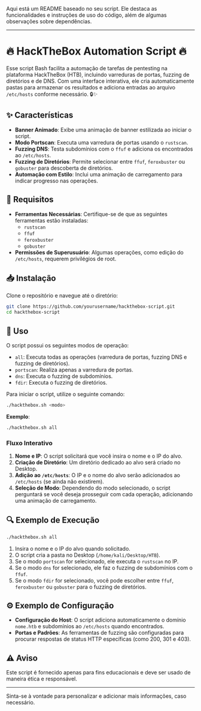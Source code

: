 Aqui está um README baseado no seu script. Ele destaca as funcionalidades e instruções de uso do código, além de algumas observações sobre dependências.

---

# 🔥 HackTheBox Automation Script 🔥

Esse script Bash facilita a automação de tarefas de pentesting na plataforma HackTheBox (HTB), incluindo varreduras de portas, fuzzing de diretórios e de DNS. Com uma interface interativa, ele cria automaticamente pastas para armazenar os resultados e adiciona entradas ao arquivo `/etc/hosts` conforme necessário. 🔒✨

## ✨ Características
- **Banner Animado**: Exibe uma animação de banner estilizada ao iniciar o script.
- **Modo Portscan**: Executa uma varredura de portas usando o `rustscan`.
- **Fuzzing DNS**: Testa subdomínios com o `ffuf` e adiciona os encontrados ao `/etc/hosts`.
- **Fuzzing de Diretórios**: Permite selecionar entre `ffuf`, `feroxbuster` ou `gobuster` para descoberta de diretórios.
- **Automação com Estilo**: Inclui uma animação de carregamento para indicar progresso nas operações.

## 🚀 Requisitos
- **Ferramentas Necessárias**: Certifique-se de que as seguintes ferramentas estão instaladas:
  - `rustscan`
  - `ffuf`
  - `feroxbuster`
  - `gobuster`
- **Permissões de Superusuário**: Algumas operações, como edição do `/etc/hosts`, requerem privilégios de root.

## 📥 Instalação
Clone o repositório e navegue até o diretório:
```bash
git clone https://github.com/yourusername/hackthebox-script.git
cd hackthebox-script
```

## 📝 Uso
O script possui os seguintes modos de operação:
- `all`: Executa todas as operações (varredura de portas, fuzzing DNS e fuzzing de diretórios).
- `portscan`: Realiza apenas a varredura de portas.
- `dns`: Executa o fuzzing de subdomínios.
- `fdir`: Executa o fuzzing de diretórios.

Para iniciar o script, utilize o seguinte comando:
```bash
./hackthebox.sh <modo>
```
**Exemplo**:
```bash
./hackthebox.sh all
```

### Fluxo Interativo
1. **Nome e IP**: O script solicitará que você insira o nome e o IP do alvo.
2. **Criação de Diretório**: Um diretório dedicado ao alvo será criado no Desktop.
3. **Adição ao `/etc/hosts`**: O IP e o nome do alvo serão adicionados ao `/etc/hosts` (se ainda não existirem).
4. **Seleção de Modo**: Dependendo do modo selecionado, o script perguntará se você deseja prosseguir com cada operação, adicionando uma animação de carregamento.

## 🔍 Exemplo de Execução
```bash
./hackthebox.sh all
```
1. Insira o nome e o IP do alvo quando solicitado.
2. O script cria a pasta no Desktop (`/home/kali/Desktop/HTB`).
3. Se o modo `portscan` for selecionado, ele executa o `rustscan` no IP.
4. Se o modo `dns` for selecionado, ele faz o fuzzing de subdomínios com o `ffuf`.
5. Se o modo `fdir` for selecionado, você pode escolher entre `ffuf`, `feroxbuster` ou `gobuster` para o fuzzing de diretórios.

## ⚙️ Exemplo de Configuração
- **Configuração do Host**: O script adiciona automaticamente o domínio `nome.htb` e subdomínios ao `/etc/hosts` quando encontrados.
- **Portas e Padrões**: As ferramentas de fuzzing são configuradas para procurar respostas de status HTTP específicas (como 200, 301 e 403).

## ⚠️ Aviso
Este script é fornecido apenas para fins educacionais e deve ser usado de maneira ética e responsável.

--- 

Sinta-se à vontade para personalizar e adicionar mais informações, caso necessário.
